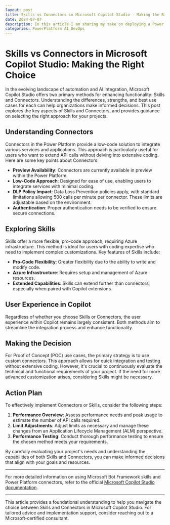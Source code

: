 ```yaml
---
layout: post
title: Skills vs Connectors in Microsoft Copilot Studio - Making the Right Choice
date: 2024-07-07
description: In this article I am sharing my take on deploying a Power Platform Solution across environments. How to use a repo, build pipeline(s) and release to different environments.
categories: PowerPlatform AI DevOps
---
```


# Skills vs Connectors in Microsoft Copilot Studio: Making the Right Choice

In the evolving landscape of automation and AI integration, Microsoft Copilot Studio offers two primary methods for enhancing functionality: Skills and Connectors. Understanding the differences, strengths, and best use cases for each can help organizations make informed decisions. This post explores the key aspects of Skills and Connectors, and provides guidance on selecting the right approach for your projects.

## Understanding Connectors

Connectors in the Power Platform provide a low-code solution to integrate various services and applications. This approach is particularly useful for users who want to extend API calls without delving into extensive coding. Here are some key points about Connectors:

- **Preview Availability**: Connectors are currently available in preview within the Power Platform.
- **Low-Code Approach**: Designed for ease of use, enabling users to integrate services with minimal coding.
- **DLP Policy Impact**: Data Loss Prevention policies apply, with standard limitations allowing 500 calls per minute per connector. These limits are adjustable based on the environment.
- **Authentication**: Proper authentication needs to be verified to ensure secure connections.

## Exploring Skills

Skills offer a more flexible, pro-code approach, requiring Azure infrastructure. This method is ideal for users with coding expertise who need to implement complex customizations. Key features of Skills include:

- **Pro-Code Flexibility**: Greater flexibility due to the ability to write and modify code.
- **Azure Infrastructure**: Requires setup and management of Azure resources.
- **Extended Capabilities**: Skills can extend further than connectors, especially when paired with Copilot extensions.

## User Experience in Copilot

Regardless of whether you choose Skills or Connectors, the user experience within Copilot remains largely consistent. Both methods aim to streamline the integration process and enhance functionality.

## Making the Decision

For Proof of Concept (POC) use cases, the primary strategy is to use custom connectors. This approach allows for quick integration and testing without extensive coding. However, it's crucial to continuously evaluate the technical and functional requirements of your project. If the need for more advanced customization arises, considering Skills might be necessary.

## Action Plan

To effectively implement Connectors or Skills, consider the following steps:

1. **Performance Overview**: Assess performance needs and peak usage to estimate the number of API calls required.
2. **Limit Adjustments**: Adjust limits as necessary and manage these changes from an Application Lifecycle Management (ALM) perspective.
3. **Performance Testing**: Conduct thorough performance testing to ensure the chosen method meets your requirements.

By carefully evaluating your project's needs and understanding the capabilities of both Skills and Connectors, you can make informed decisions that align with your goals and resources.

---

For more detailed information on using Microsoft Bot Framework skills and Power Platform connectors, refer to the official [Microsoft Copilot Studio documentation](https://learn.microsoft.com/).

---

This article provides a foundational understanding to help you navigate the choice between Skills and Connectors in Microsoft Copilot Studio. For tailored advice and implementation support, consider reaching out to a Microsoft-certified consultant.
